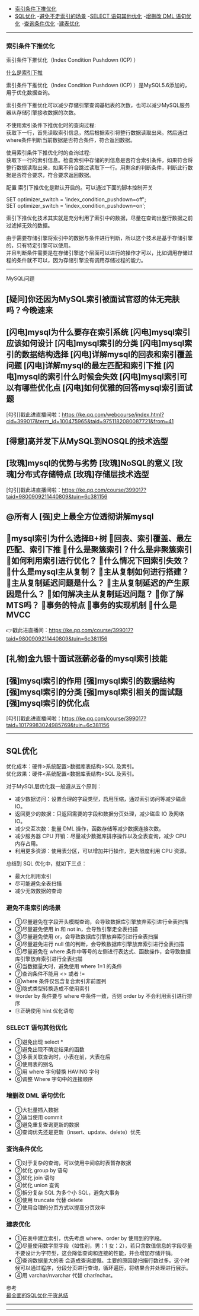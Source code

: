 - [索引条件下推优化](#索引条件下推优化)
- [SQL优化](#SQL优化)
    -[避免不走索引的场景](#避免不走索引的场景)
    -[SELECT 语句其他优化](#SELECT-语句其他优化)
    -[增删改 DML 语句优化](#增删改-DML-语句优化)
    -[查询条件优化](#查询条件优化)
    -[建表优化](#建表优化)





---------------------------------------------------------------------------------------------------------------------

### 索引条件下推优化


索引条件下推优化（Index Condition Pushdown (ICP) ）

[什么是索引下推](https://juejin.im/post/6844904017332535304)

索引条件下推优化（Index Condition Pushdown (ICP) ）是MySQL5.6添加的，用于优化数据查询。 

索引条件下推优化可以减少存储引擎查询基础表的次数，也可以减少MySQL服务器从存储引擎接收数据的次数。 


不使用索引条件下推优化时的查询过程:  
获取下一行，首先读取索引信息，然后根据索引将整行数据读取出来。然后通过where条件判断当前数据是否符合条件，符合返回数据。

使用索引条件下推优化时的查询过程:  
获取下一行的索引信息。检查索引中存储的列信息是否符合索引条件，如果符合将整行数据读取出来，如果不符合跳过读取下一行。用剩余的判断条件，判断此行数据是否符合要求，符合要求返回数据。


配置 
索引下推优化是默认开启的。可以通过下面的脚本控制开关

SET optimizer_switch = 'index_condition_pushdown=off';   
SET optimizer_switch = 'index_condition_pushdown=on';  



索引下推优化技术其实就是充分利用了索引中的数据，尽量在查询出整行数据之前过滤掉无效的数据。

由于需要存储引擎将索引中的数据与条件进行判断，所以这个技术是基于存储引擎的，只有特定引擎可以使用。  
并且判断条件需要是在存储引擎这个层面可以进行的操作才可以，比如调用存储过程的条件就不可以，因为存储引擎没有调用存储过程的能力。





---------------------------------------------------------------------------------------------------------------------


MySQL问题

[疑问]你还因为MySQL索引被面试官怼的体无完肤吗？今晚速来
--------------------------------------
[闪电]mysql为什么要存在索引系统
[闪电]mysql索引应该如何设计
[闪电]mysql索引的分类
[闪电]mysql索引的数据结构选择
[闪电]详解mysql的回表和索引覆盖问题
[闪电]详解mysql的最左匹配和索引下推
[闪电]mysql的索引什么时候会失效
[闪电]mysql索引可以有哪些优化点
[闪电]如何优雅的回答mysql索引面试题
----------------------------------------------
[勾引]戳此进直播间啦：https://ke.qq.com/webcourse/index.html?cid=399017&term_id=100475965&taid=9751182080087721&from=41


[得意]高并发下从MySQL到NOSQL的技术选型
-----------------------------------
[玫瑰]mysql的优势与劣势
[玫瑰]NoSQL的意义
[玫瑰]分布式存储特点
[玫瑰]存储层技术选型
---------------------------
[勾引]戳此进直播间啦：https://ke.qq.com/course/399017?taid=9800909211440809&tuin=6c381156



@所有人
[强]史上最全方位透彻讲解mysql
----------------
🔑mysql索引为什么选择B+树
🔑回表、索引覆盖、最左匹配、索引下推
🔑什么是聚簇索引？什么是非聚簇索引
🔑如何利用索引进行优化？
🔑什么情况下回索引失效？
🔑什么是mysql主从复制？
🔑主从复制如何进行搭建？
🔑主从复制延迟问题是什么？
🔑主从复制延迟的产生原因是什么？
🔑如何解决主从复制延迟问题？
🔑你了解MTS吗？
🔑事务的特点
🔑事务的实现机制
🔑什么是MVCC
----------------
👉戳此进直播间：https://ke.qq.com/course/399017?taid=9800909211440809&tuin=6c381156



[礼物]金九银十面试涨薪必备的mysql索引技能
----------------
[强]mysql索引的作用
[强]mysql索引的数据结构
[强]mysql索引的分类
[强]mysql索引相关的面试题
[强]mysql索引的优化点
----------------
[勾引]戳此进直播间啦：https://ke.qq.com/course/399017?taid=10179983024985769&tuin=6c381156




---------------------------------------------------------------------------------------------------------------------
## SQL优化


优化成本：硬件>系统配置>数据库表结构>SQL 及索引。  
优化效果：硬件<系统配置<数据库表结构<SQL 及索引。  



对于MySQL层优化我一般遵从五个原则：
- 减少数据访问：设置合理的字段类型，启用压缩，通过索引访问等减少磁盘 IO。
- 返回更少的数据：只返回需要的字段和数据分页处理，减少磁盘 IO 及网络 IO。
- 减少交互次数：批量 DML 操作，函数存储等减少数据连接次数。
- 减少服务器 CPU 开销：尽量减少数据库排序操作以及全表查询，减少 CPU 内存占用。
- 利用更多资源：使用表分区，可以增加并行操作，更大限度利用 CPU 资源。



总结到 SQL 优化中，就如下三点：
- 最大化利用索引
- 尽可能避免全表扫描
- 减少无效数据的查询




### 避免不走索引的场景

- ①尽量避免在字段开头模糊查询，会导致数据库引擎放弃索引进行全表扫描
- ②尽量避免使用 in 和 not in，会导致引擎走全表扫描 
- ③尽量避免使用 or，会导致数据库引擎放弃索引进行全表扫描
- ④尽量避免进行 null 值的判断，会导致数据库引擎放弃索引进行全表扫描
- ⑤尽量避免在 where 条件中等号的左侧进行表达式、函数操作，会导致数据库引擎放弃索引进行全表扫描 
- ⑥当数据量大时，避免使用 where 1=1 的条件
- ⑦查询条件不能用 <> 或者 !=
- ⑧where 条件仅包含复合索引非前置列
- ⑨隐式类型转换造成不使用索引
- ⑩order by 条件要与 where 中条件一致，否则 order by 不会利用索引进行排序
- ⑪正确使用 hint 优化语句



### SELECT 语句其他优化

- ①避免出现 select *
- ②避免出现不确定结果的函数
- ③多表关联查询时，小表在前，大表在后
- ④使用表的别名
- ⑤用 where 字句替换 HAVING 字句
- ⑥调整 Where 字句中的连接顺序



### 增删改 DML 语句优化

- ①大批量插入数据
- ②适当使用 commit
- ③避免重复查询更新的数据
- ④查询优先还是更新（insert、update、delete）优先



### 查询条件优化

- ①对于复杂的查询，可以使用中间临时表暂存数据
- ②优化 group by 语句
-  ③优化 join 语句
- ④优化 union 查询 
-  ⑤拆分复杂 SQL 为多个小 SQL，避免大事务
- ⑥使用 truncate 代替 delete
- ⑦使用合理的分页方式以提高分页效率



### 建表优化
- ①在表中建立索引，优先考虑 where、order by 使用到的字段。
- ②尽量使用数字型字段（如性别，男：1 女：2），若只含数值信息的字段尽量不要设计为字符型，这会降低查询和连接的性能，并会增加存储开销。
- ③查询数据量大的表 会造成查询缓慢。主要的原因是扫描行数过多。这个时候可以通过程序，分段分页进行查询，循环遍历，将结果合并处理进行展示。
- ④用 varchar/nvarchar 代替 char/nchar。





参考  
[最全面的SQL优化干货总结](https://my.oschina.net/lxw1844912514/blog/4651254)  



---------------------------------------------------------------------------------------------------------------------








---------------------------------------------------------------------------------------------------------------------








